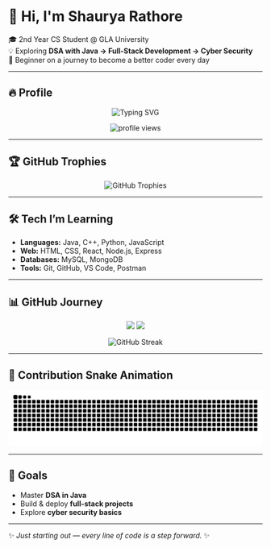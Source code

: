 # 👋 Hi, I'm Shaurya Rathore  

🎓 2nd Year CS Student @ GLA University  
💡 Exploring **DSA with Java → Full-Stack Development → Cyber Security**  
🚀 Beginner on a journey to become a better coder every day  

---

## 🔥 Profile 

<p align="center">
  <!-- Typing animation -->
  <img src="https://readme-typing-svg.herokuapp.com?font=Fira+Code&size=25&pause=1000&color=36BCF7&center=true&vCenter=true&width=600&lines=Hi+%F0%9F%91%8B%2C+I'm+Shaurya+Rathore;CS+Student+%40+GLA+University;DSA+%7C+Full-Stack+%7C+Cyber+Security;Always+Learning+New+Things" alt="Typing SVG" />
</p>

<p align="center">
  <!-- Visitor counter -->
  <img src="https://komarev.com/ghpvc/?username=shauryaplayer1&label=Profile+Views&color=36BCF7&style=for-the-badge" alt="profile views" />
</p>

---

## 🏆 GitHub Trophies

<p align="center">
  <img src="https://github-profile-trophy.vercel.app/?username=shauryaplayer1&theme=tokyonight&no-frame=true&margin-w=15&row=1&column=6" alt="GitHub Trophies"/>
</p>

---

## 🛠 Tech I’m Learning
- **Languages:** Java, C++, Python, JavaScript  
- **Web:** HTML, CSS, React, Node.js, Express  
- **Databases:** MySQL, MongoDB  
- **Tools:** Git, GitHub, VS Code, Postman  

---

## 📊 GitHub Journey  

<p align="center">
  <img src="https://github-readme-stats.vercel.app/api?username=shauryaplayer1&show_icons=true&theme=tokyonight" height="160"/>
  <img src="https://github-readme-stats.vercel.app/api/top-langs/?username=shauryaplayer1&layout=compact&theme=tokyonight" height="160"/>
</p>

<p align="center">
  <img src="https://streak-stats.demolab.com?user=shauryaplayer1&theme=tokyonight&date_format=M%20j%5B,%20Y%5D" alt="GitHub Streak"/>
</p>

---

## 🐍 Contribution Snake Animation
![snake gif](https://github.com/shauryaplayer1/shauryaplayer1/blob/output/github-contribution-grid-snake.svg)

---

## 🎯 Goals
- Master **DSA in Java**  
- Build & deploy **full-stack projects**  
- Explore **cyber security basics**  

---

✨ *Just starting out — every line of code is a step forward.* ✨

